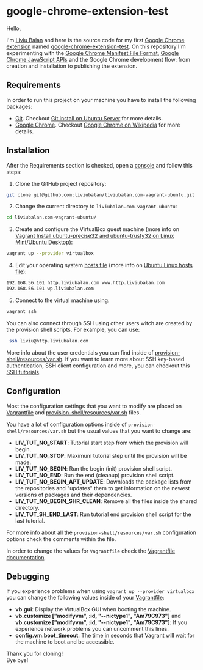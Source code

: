 # google-chrome-extension-test

Hello,

I'm [Liviu Balan](http://www.liviubalan.com/) and here is the source code for my first
[Google Chrome](https://www.google.com/chrome/) [extension](https://chrome.google.com/webstore/category/extensions) named
[google-chrome-extension-test](https://github.com/liviubalan/google-chrome-extension-test). On this repository I'm experimenting with
the [Google Chrome Manifest File Format](https://developer.chrome.com/extensions/manifest),
[Google Chrome JavaScript APIs](https://developer.chrome.com/extensions/api_index) and the Google Chrome development
flow: from creation and installation to publishing the extension.

## Requirements

In order to run this project on your machine you have to install the following packages:

* [Git](https://git-scm.com/). Checkout
[Git install on Ubuntu Server](http://www.liviubalan.com/git-install-on-ubuntu-server) for more details.
* [Google Chrome](https://www.google.com/chrome/). Checkout
[Google Chrome on Wikipedia](https://en.wikipedia.org/wiki/Google_Chrome) for more details.

## Installation

After the Requirements section is checked, open a [console](https://en.wikipedia.org/wiki/Command-line_interface) and
follow this steps:

1. Clone the GitHub project repository:

 ```bash
 git clone git@github.com:liviubalan/liviubalan.com-vagrant-ubuntu.git
 ```

2. Change the current directory to `liviubalan.com-vagrant-ubuntu`:

 ```bash
 cd liviubalan.com-vagrant-ubuntu/
 ```

3. Create and configure the VirtualBox guest machine (more info on
[Vagrant Install ubuntu-precise32 and ubuntu-trusty32 on Linux Mint/Ubuntu Desktop](http://www.liviubalan.com/vagrant-install-ubuntu-precise32-and-ubuntu-trusty32-on-linux-mintubuntu-desktop)):

 ```bash
 vagrant up --provider virtualbox
 ```

4. Edit your operating system [hosts file](https://en.wikipedia.org/wiki/Hosts_%28file%29) (more info on
[Ubuntu Linux hosts file](http://www.liviubalan.com/ubuntu-linux-hosts-file)):

 ```bash
 192.168.56.101 http.liviubalan.com www.http.liviubalan.com
 192.168.56.101 wp.liviubalan.com
 ```

5. Connect to the virtual machine using:

 ```bash
 vagrant ssh
 ```

 You can also connect through SSH using other users witch are created by the provision shell scripts. For example,
 you can use:
 
 ```bash
  ssh liviu@http.liviubalan.com
  ```
  More info about the user credentials you can find inside of
  [provision-shell/resources/var.sh](https://github.com/liviubalan/liviubalan.com-vagrant-ubuntu/blob/master/provision-shell/resources/var.sh).
  If you want to learn more about SSH key-based authentication, SSH client configuration and more, you can checkout this
  [SSH tutorials](http://www.liviubalan.com/tag/ssh).

## Configuration

Most the configuration settings that you want to modify are placed on
[Vagrantfile](https://github.com/liviubalan/liviubalan.com-vagrant-ubuntu/blob/master/Vagrantfile) and
[provision-shell/resources/var.sh](https://github.com/liviubalan/liviubalan.com-vagrant-ubuntu/blob/master/provision-shell/resources/var.sh)
files.

You have a lot of configuration options inside of `provision-shell/resources/var.sh` but the usual values that you
want to change are:

* **LIV_TUT_NO_START**: Tutorial start step from which the provision will begin.
* **LIV_TUT_NO_STOP**: Maximum tutorial step until the provision will be made.
* **LIV_TUT_NO_BEGIN**: Run the begin (init) provision shell script.
* **LIV_TUT_NO_END**: Run the end (cleanup) provision shell script.
* **LIV_TUT_NO_BEGIN_APT_UPDATE**: Downloads the package lists from the repositories and "updates" them to get
information on the newest versions of packages and their dependencies.
* **LIV_TUT_NO_BEGIN_SHR_CLEAN**: Remove all the files inside the shared directory.
* **LIV_TUT_SH_END_LAST**: Run tutorial end provision shell script for the last tutorial.

For more info about all the `provision-shell/resources/var.sh` configuration options check the comments within the
file.

In order to change the values for `Vagrantfile` check the
[Vagrantfile documentation](https://www.vagrantup.com/docs/vagrantfile/).

## Debugging

If you experience problems when using `vagrant up --provider virtualbox` you can change the following values inside
of your [Vagrantfile](https://github.com/liviubalan/liviubalan.com-vagrant-ubuntu/blob/master/Vagrantfile):
* **vb.gui**: Display the VirtualBox GUI when booting the machine.
* **vb.customize ["modifyvm", :id, "--nictype1", "Am79C973"]** and
**vb.customize ["modifyvm", :id, "--nictype1", "Am79C973"]**: If you experience network problems you can uncomment
this lines.
* **config.vm.boot_timeout**: The time in seconds that Vagrant will wait for the machine to boot and be accessible.

Thank you for cloning!  
Bye bye!
